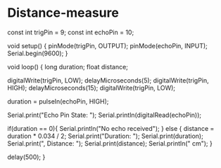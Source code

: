# Distance-measure

const int trigPin = 9;
const int echoPin = 10;

void setup() {
  pinMode(trigPin, OUTPUT);
  pinMode(echoPin, INPUT);
  Serial.begin(9600);
}

void loop() {
  long duration;
  float distance;

  digitalWrite(trigPin, LOW);
  delayMicroseconds(5);
  digitalWrite(trigPin, HIGH);
  delayMicroseconds(15);
  digitalWrite(trigPin, LOW);

  duration = pulseIn(echoPin, HIGH);

  Serial.print("Echo Pin State: ");
  Serial.println(digitalRead(echoPin));

  if(duration == 0){
    Serial.println("No echo received");
  } else {
    distance = duration * 0.034 / 2;
    Serial.print("Duration: ");
    Serial.print(duration);
    Serial.print(", Distance: ");
    Serial.print(distance);
    Serial.println(" cm");
  }

  delay(500);
}
